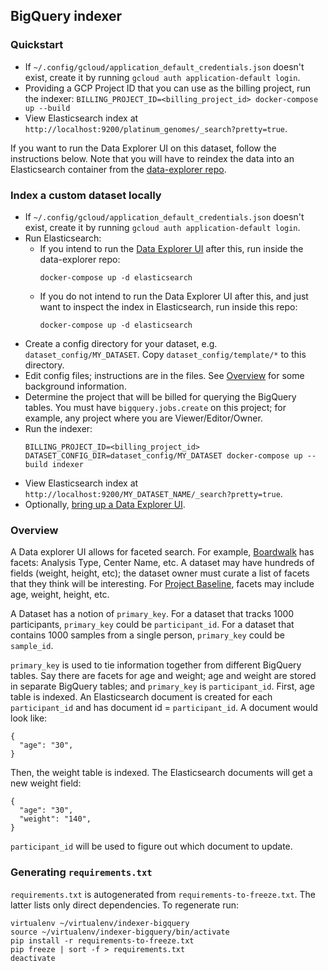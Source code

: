 ## BigQuery indexer

### Quickstart

* If `~/.config/gcloud/application_default_credentials.json` doesn't exist,
create it by running `gcloud auth application-default login`.
* Providing a GCP Project ID that you can use as the billing project, run the
indexer:
  `BILLING_PROJECT_ID=<billing_project_id> docker-compose up --build`
* View Elasticsearch index at
 `http://localhost:9200/platinum_genomes/_search?pretty=true`.

If you want to run the Data Explorer UI on this dataset, follow the instructions
below. Note that you will have to reindex the data into an Elasticsearch
container from the [data-explorer repo](https://github.com/DataBiosphere/data-explorer/).

### Index a custom dataset locally

* If `~/.config/gcloud/application_default_credentials.json` doesn't exist,
create it by running `gcloud auth application-default login`.
* Run Elasticsearch:
  * If you intend to run the [Data Explorer UI](https://github.com/DataBiosphere/data-explorer/)
  after this, run inside the data-explorer repo:
    ```
    docker-compose up -d elasticsearch
    ```
  * If you do not intend to run the Data Explorer UI after this, and just want
  to inspect the index in Elasticsearch, run inside this repo:
    ```
    docker-compose up -d elasticsearch
    ```
* Create a config directory for your dataset, e.g. `dataset_config/MY_DATASET`.
Copy `dataset_config/template/*` to this directory.
* Edit config files; instructions are in the files. See [Overview](https://github.com/DataBiosphere/data-explorer-indexers/tree/master/bigquery#overview)
for some background information.
* Determine the project that will be billed for querying the BigQuery tables.
You must have `bigquery.jobs.create` on this project; for example, any project
where you are Viewer/Editor/Owner.
* Run the indexer:
  ```
  BILLING_PROJECT_ID=<billing_project_id> DATASET_CONFIG_DIR=dataset_config/MY_DATASET docker-compose up --build indexer
  ```
* View Elasticsearch index at
 `http://localhost:9200/MY_DATASET_NAME/_search?pretty=true`. 
* Optionally, [bring up a Data Explorer UI](https://github.com/DataBiosphere/data-explorer).

### Overview

A Data explorer UI allows for faceted search. For example,
[Boardwalk](https://ucsc-cgp.org/boardwalk) has facets: Analysis Type, Center
Name, etc. A dataset may have hundreds of fields (weight, height, etc); the
dataset owner must curate a list of facets that they think will be interesting.
For [Project Baseline](https://www.projectbaseline.com/), facets may include
age, weight, height, etc.

A Dataset has a notion of `primary_key`. For a dataset that tracks 1000
participants, `primary_key` could be `participant_id`. For a dataset that
contains 1000 samples from a single person, `primary_key` could be `sample_id`.

`primary_key` is used to tie information together from different BigQuery
tables. Say there are facets for age and weight; age and weight are
stored in separate BigQuery tables; and `primary_key` is `participant_id`.
First, age table is indexed. An Elasticsearch document is created for each
`participant_id` and has document id = `participant_id`. A document would look
like:

```
{
  "age": "30",
}
```

Then, the weight table is indexed. The Elasticsearch documents will get a new
weight field:

```
{
  "age": "30",
  "weight": "140",
}
```

`participant_id` will be used to figure out which document to update.

### Generating `requirements.txt`

`requirements.txt` is autogenerated from `requirements-to-freeze.txt`. The
latter lists only direct dependencies. To regenerate run:

```
virtualenv ~/virtualenv/indexer-bigquery
source ~/virtualenv/indexer-bigquery/bin/activate
pip install -r requirements-to-freeze.txt
pip freeze | sort -f > requirements.txt
deactivate
```
